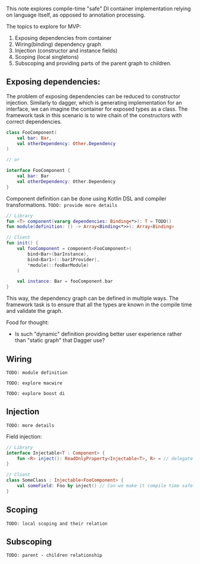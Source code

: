 This note explores compile-time "safe" DI container implementation relying on language itself, as opposed to annotation processing.

The topics to explore for MVP:
1. Exposing dependencies from container
2. Wiring(binding) dependency graph
3. Injection (constructor and instance fields)
4. Scoping (local singletons)
5. Subscoping and providing parts of the parent graph to children.

## Exposing dependencies:
The problem of exposing dependencies can be reduced to constructor injection.
Similarly to dagger, which is generating implementation for an interface, we can imagine the container for 
exposed types as a class. 
The framework task in this scenario is to wire chain of the constructors with correct dependencies.
```kotlin
class FooComponent(
    val bar: Bar,
    val otherDependency: Other.Dependency
)

// or

interface FooComponent {
    val bar: Bar
    val otherDependency: Other.Dependency
}
```
Component definition can be done using Kotlin DSL and compiler transformations. `TODO: provide more details`
```kotlin
// Library
fun <T> component(vararg dependencies: Binding<*>): T = TODO()
fun module(definition: () -> Array<Binding<*>>): Array<Binding>

// Client
fun init() {
    val fooComponent = component<FooComponent>(
        bind<Bar>(barInstance),
        bind<Bar1>(::bar1Provider),
        *module(::fooBarModule)
    )

    val instance: Bar = fooComponent.bar
}
```
This way, the dependency graph can be defined in multiple ways. The framework task is to ensure that
all the types are known in the compile time and validate the graph. 

Food for thought:
 - Is such "dynamic" definition providing better user experience rather than "static graph" that Dagger use?

## Wiring

`TODO: module definition`

`TODO: explore macwire`

`TODO: explore boost di`

## Injection

`TODO: more details`

Field injection:
```kotlin
// Library
interface Injectable<T : Component> {
    fun <R> inject(): ReadOnlyProperty<Injectable<T>, R> = // delegate
}

// Client 
class SomeClass : Injectable<FooComponent> {
    val someField: Foo by inject() // Can we make it compile time safe?
}
```

## Scoping

`TODO: local scoping and their relation`

## Subscoping

`TODO: parent - children relationship`
